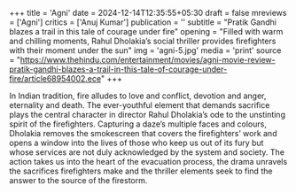 +++
title = 'Agni'
date = 2024-12-14T12:35:55+05:30
draft = false
mreviews = ['Agni']
critics = ['Anuj Kumar']
publication = ''
subtitle = "Pratik Gandhi blazes a trail in this tale of courage under fire"
opening = "Filled with warm and chilling moments, Rahul Dholakia’s social thriller provides firefighters with their moment under the sun"
img = 'agni-5.jpg'
media = 'print'
source = "https://www.thehindu.com/entertainment/movies/agni-movie-review-pratik-gandhi-blazes-a-trail-in-this-tale-of-courage-under-fire/article68954002.ece"
+++

In Indian tradition, fire alludes to love and conflict, devotion and anger, eternality and death. The ever-youthful element that demands sacrifice plays the central character in director Rahul Dholakia’s ode to the unstinting spirit of the firefighters. Capturing a daze’s multiple faces and colours, Dholakia removes the smokescreen that covers the firefighters’ work and opens a window into the lives of those who keep us out of its fury but whose services are not duly acknowledged by the system and society. The action takes us into the heart of the evacuation process, the drama unravels the sacrifices firefighters make and the thriller elements seek to find the answer to the source of the firestorm.
